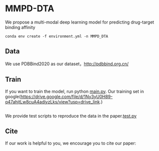 # MMPD-DTA
We propose a multi-modal deep learning model for predicting drug-target binding affinity
```
conda env create -f environment.yml -n MMPD_DTA
```
 
## Data
We use PDBBind2020 as our dataset，http://pdbbind.org.cn/
## Train
If you want to train the model, run python [main.py](main.py). Our training set in google(https://drive.google.com/file/d/1Ny3yU0H89-q47ahjtLw8cuA4adiyzLks/view?usp=drive_link.)
##
We provide test scripts to reproduce the data in the paper.[test.py](test.py)
## Cite
If our work is helpful to you, we encourage you to cite our paper:
